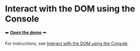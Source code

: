 # Interact with the DOM using the Console
<!--
tab-title: __
top-of-page title: __
-->

➡️ **[Open the demo](https://microsoftedge.github.io/Demos/devtools-console-dom-interactions/)** ⬅️

For instructions, see [Interact with the DOM using the Console](https://learn.microsoft.com/microsoft-edge/devtools/console/console-dom-interaction).
